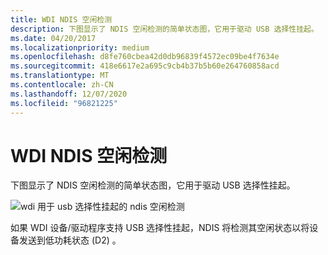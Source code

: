 ```yaml
---
title: WDI NDIS 空闲检测
description: 下图显示了 NDIS 空闲检测的简单状态图，它用于驱动 USB 选择性挂起。
ms.date: 04/20/2017
ms.localizationpriority: medium
ms.openlocfilehash: d8fe760cbea42d0db96839f4572ec09be4f7634e
ms.sourcegitcommit: 418e6617e2a695c9cb4b37b5b60e264760858acd
ms.translationtype: MT
ms.contentlocale: zh-CN
ms.lasthandoff: 12/07/2020
ms.locfileid: "96821225"
---
```

# <a name="wdi-ndis-idle-detection"></a>WDI NDIS 空闲检测


下图显示了 NDIS 空闲检测的简单状态图，它用于驱动 USB 选择性挂起。

![wdi 用于 usb 选择性挂起的 ndis 空闲检测](images/wdi-idle-detection-selective-suspend.png)

如果 WDI 设备/驱动程序支持 USB 选择性挂起，NDIS 将检测其空闲状态以将设备发送到低功耗状态 (D2) 。

 

 





